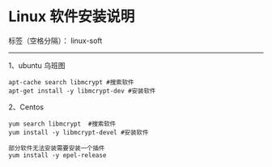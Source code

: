 # Linux 软件安装说明

标签（空格分隔）： linux-soft

---
1、ubuntu 乌班图
```
apt-cache search libmcrypt #搜索软件
apt-get install -y libmcrypt-dev #安装软件
```
2、Centos 
```
yum search libmcrypt  #搜索软件
yum install -y libmcrypt-devel #安装软件

部分软件无法安装需要安装一个插件
yum install -y epel-release

```
